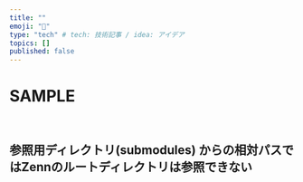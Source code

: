 ```yaml
---
title: ""
emoji: "🙆"
type: "tech" # tech: 技術記事 / idea: アイデア
topics: []
published: false
---
```


# SAMPLE

``` txt:article_memo.txt:article_memo.txt
```

``` js:helloWorld.js:sample/helloWorld.js
```

## 参照用ディレクトリ(submodules) からの相対パスではZennのルートディレクトリは参照できない
